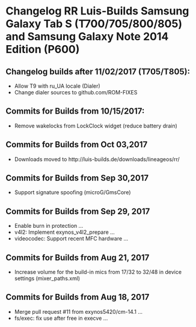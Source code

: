 <h1>Changelog RR Luis-Builds Samsung Galaxy Tab S (T700/705/800/805) and Samsung Galaxy Note 2014 Edition (P600)</h1>
<p></p>
<h2>Changelog builds after 11/02/2017 (T705/T805):</h2>
<ul>
<li>Allow T9 with ru_UA locale (Dialer)
<li>Change dialer sources to github.com/ROM-FIXES 
</ul>

<h2>Commits for Builds from 10/15/2017:</h2>
<ul>
<li>Remove wakelocks from LockClock widget (reduce battery drain)</li>
</ul>

<h2>Commits for Builds from Oct 03,2017</h2>
<ul>
<li>Downloads moved to http://luis-builds.de/downloads/lineageos/rr/</li>
</ul>

<h2>Commits for Builds from Sep 30,2017</h2>
<ul>
<li>Support signature spoofing (microG/GmsCore)</li>
</ul>

<h2>Commits for Builds from Sep 29, 2017</h2>
<ul>
<li>Enable burn in protection  …</li>
<li>v4l2: Implement exynos_v4l2_prepare  …</li>
<li>videocodec: Support recent MFC hardware  …</li>
</ul>

<h2>Commits for Builds from Aug 21, 2017</h2>
<ul>
<li>Increase volume for the build-in mics from 17/32 to 32/48 in device settings (mixer_paths.xml)</li>
</ul>

<h2>Commits for Builds from Aug 18, 2017</h2>
<ul>
<li>Merge pull request #11 from exynos5420/cm-14.1  …</li>
<li>fs/exec: fix use after free in execve  …</li>
</ul>
